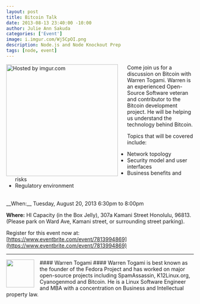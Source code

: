 ```yaml
--- 
layout: post
title: Bitcoin Talk
date: 2013-08-13 23:40:00 -10:00
author: Julie Ann Sakuda
categories: ['Event']
image: i.imgur.com/Wj5CpOI.png
description: Node.js and Node Knockout Prep
tags: [node, event]
---
```

<div style="float: left; margin-right: 15px; padding-right: 10px;" >
<a href="http://i.imgur.com/Wj5CpOI"><img src="http://i.imgur.com/Wj5CpOI.png" width="300" title="Hosted by imgur.com" /></a>
</div>
Come join us for a discussion on Bitcoin with Warren Togami. Warren is an experienced Open-Source Software veteran and contributor to the Bitcoin development project. He will be helping us understand the technology behind Bitcoin.

Topics that will be covered include:

* Network topology 
* Security model and user interfaces
* Business benefits and risks
* Regulatory environment 

<br />
__When:__ Tuesday, August 20, 2013 6:30pm to 8:00pm

__Where:__ HI Capacity (in the Box Jelly), 307a Kamani Street Honolulu, 96813. (Please park on Ward Ave, Kamani street, or surrounding street parking).

Register for this event now at: [https://www.eventbrite.com/event/7813994869](https://www.eventbrite.com/event/7813994869)

---
<div style="float: left; margin-right: 15px;">
<img src="https://ebmedia.eventbrite.com/s3-build/images/2189361/14388071385/1/logo.jpg" width="75" />
</div>
#### Warren Togami ####
Warren Togami is best known as the founder of the Fedora Project and has worked on major open-source projects including SpamAssassin, K12Linux.org, Cyanogenmod and Bitcoin. He is a Linux Software Engineer and MBA with a concentration on Business and Intellectual property law.

<br style="clear:both" />
